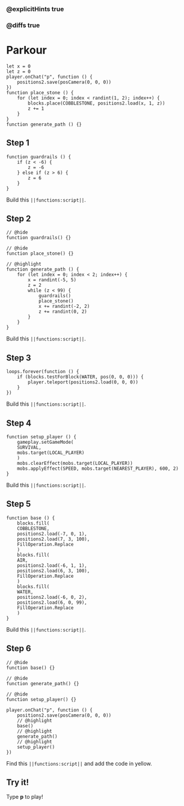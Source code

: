 ### @explicitHints true

### @diffs true

# Parkour



```template
let x = 0
let z = 0
player.onChat("p", function () {
    positions2.save(posCamera(0, 0, 0))
})
function place_stone () {
    for (let index = 0; index < randint(1, 2); index++) {
        blocks.place(COBBLESTONE, positions2.load(x, 1, z))
        z += 1
    }
}
function generate_path () {}
```

## Step 1

```blocks
function guardrails () {
    if (z < -6) {
        z = -6
    } else if (z > 6) {
        z = 6
    }
}
```

Build this ``||functions:script||``.

## Step 2

```blocks
// @hide
function guardrails() {}

// @hide
function place_stone() {}

// @highlight
function generate_path () {
    for (let index = 0; index < 2; index++) {
        x = randint(-5, 5)
        z = 2
        while (z < 99) {
            guardrails()
            place_stone()
            x += randint(-2, 2)
            z += randint(0, 2)
        }
    }
}
```

Build this ``||functions:script||``.

## Step 3

```blocks
loops.forever(function () {
    if (blocks.testForBlock(WATER, pos(0, 0, 0))) {
        player.teleport(positions2.load(0, 0, 0))
    }
})
```

Build this ``||functions:script||``.

## Step 4

```blocks
function setup_player () {
    gameplay.setGameMode(
    SURVIVAL,
    mobs.target(LOCAL_PLAYER)
    )
    mobs.clearEffect(mobs.target(LOCAL_PLAYER))
    mobs.applyEffect(SPEED, mobs.target(NEAREST_PLAYER), 600, 2)
}
```

Build this ``||functions:script||``.

## Step 5

```blocks
function base () {
    blocks.fill(
    COBBLESTONE,
    positions2.load(-7, 0, 1),
    positions2.load(7, 3, 100),
    FillOperation.Replace
    )
    blocks.fill(
    AIR,
    positions2.load(-6, 1, 1),
    positions2.load(6, 3, 100),
    FillOperation.Replace
    )
    blocks.fill(
    WATER,
    positions2.load(-6, 0, 2),
    positions2.load(6, 0, 99),
    FillOperation.Replace
    )
}
```

Build this ``||functions:script||``.

## Step 6

```blocks
// @hide
function base() {}

// @hide
function generate_path() {}

// @hide
function setup_player() {}

player.onChat("p", function () {
    positions2.save(posCamera(0, 0, 0))
    // @highlight
    base()
    // @highlight
    generate_path()
    // @highlight
    setup_player()
})
```

Find this ``||functions:script||`` and add the code in yellow.

## Try it!

Type **p** to play!